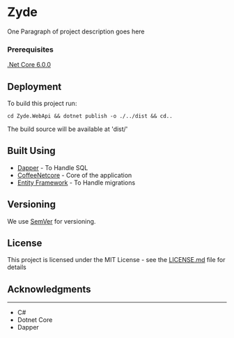 # Zyde

One Paragraph of project description goes here

### Prerequisites

[.Net Core 6.0.0](https://dotnet.microsoft.com/en-us/download/dotnet/6.0) 

## Deployment

To build this project run:

``` 
cd Zyde.WebApi && dotnet publish -o ./../dist && cd..
```

The build source will be available at 'dist/'

## Built Using

* [Dapper](https://github.com/StackExchange/Dapper) - To Handle SQL
* [CoffeeNetcore](https://www.nuget.org/packages/Coffee.NetCore) - Core of the application
* [Entity Framework](https://docs.microsoft.com/en-us/ef/) - To Handle migrations


## Versioning

We use [SemVer](http://semver.org/) for versioning.

## License

This project is licensed under the MIT License - see the [LICENSE.md](LICENSE.md) file for details

## Acknowledgments
---

* C#
* Dotnet Core
* Dapper